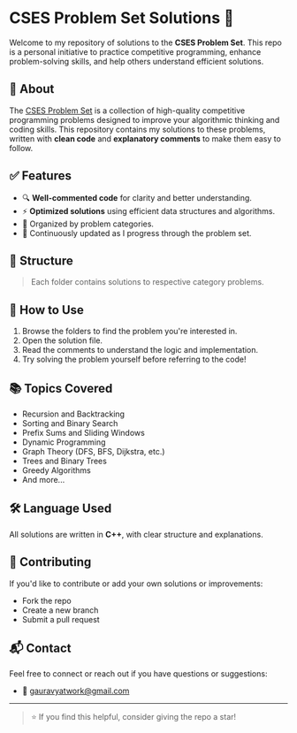 # CSES Problem Set Solutions 🚀

Welcome to my repository of solutions to the **CSES Problem Set**. This repo is a personal initiative to practice competitive programming, enhance problem-solving skills, and help others understand efficient solutions.

## 🧠 About

The [CSES Problem Set](https://cses.fi/problemset/) is a collection of high-quality competitive programming problems designed to improve your algorithmic thinking and coding skills. This repository contains my solutions to these problems, written with **clean code** and **explanatory comments** to make them easy to follow.

## ✅ Features

- 🔍 **Well-commented code** for clarity and better understanding.
- ⚡ **Optimized solutions** using efficient data structures and algorithms.
- 📂 Organized by problem categories.
- 🧪 Continuously updated as I progress through the problem set.

## 📁 Structure
> Each folder contains solutions to respective category problems.

## 📌 How to Use

1. Browse the folders to find the problem you're interested in.
2. Open the solution file.
3. Read the comments to understand the logic and implementation.
4. Try solving the problem yourself before referring to the code!

## 📚 Topics Covered

- Recursion and Backtracking
- Sorting and Binary Search
- Prefix Sums and Sliding Windows
- Dynamic Programming
- Graph Theory (DFS, BFS, Dijkstra, etc.)
- Trees and Binary Trees
- Greedy Algorithms
- And more...

## 🛠️ Language Used

All solutions are written in **C++**, with clear structure and explanations.

## 🙌 Contributing

If you'd like to contribute or add your own solutions or improvements:
- Fork the repo
- Create a new branch
- Submit a pull request

## 📬 Contact

Feel free to connect or reach out if you have questions or suggestions:
- 📧 [gauravyatwork@gmail.com](mailto:gauravyatwork@gmail.com)

---

> ⭐ If you find this helpful, consider giving the repo a star!

